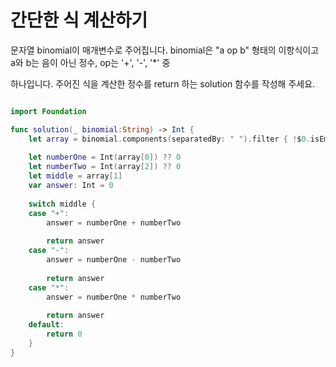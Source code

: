 간단한 식 계산하기
==============

문자열 binomial이 매개변수로 주어집니다. binomial은 "a op b" 형태의 이항식이고 a와 b는 음이 아닌 정수, op는 '+', '-', '*' 중    

하나입니다. 주어진 식을 계산한 정수를 return 하는 solution 함수를 작성해 주세요.    

```swift 

import Foundation

func solution(_ binomial:String) -> Int {
    let array = binomial.components(separatedBy: " ").filter { !$0.isEmpty }
    
    let numberOne = Int(array[0]) ?? 0
    let numberTwo = Int(array[2]) ?? 0
    let middle = array[1]
    var answer: Int = 0
    
    switch middle {
    case "+":
        answer = numberOne + numberTwo
        
        return answer
    case "-":
        answer = numberOne - numberTwo
        
        return answer
    case "*":
        answer = numberOne * numberTwo
        
        return answer
    default:
        return 0
    }
}

```
